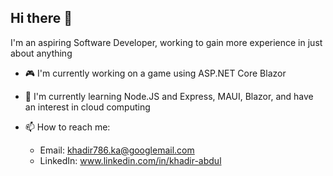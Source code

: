 ## Hi there 👋

<!--
**khadir786/khadir786** is a ✨ _special_ ✨ repository because its `README.md` (this file) appears on your GitHub profile.

Here are some ideas to get you started:

- 🔭 I’m currently working on ...
- 🌱 I’m currently learning ...
- 👯 I’m looking to collaborate on ...
- 🤔 I’m looking for help with ...
- 💬 Ask me about ...
- 
- 😄 Pronouns: ...
- ⚡ Fun fact: ...
-->
I'm an aspiring Software Developer, working to gain more experience in just about anything

- 🎮 I'm currently working on a game using ASP.NET Core Blazor
- 🤔 I'm currently learning Node.JS and Express, MAUI, Blazor, and have an interest in cloud computing

- 📫 How to reach me:
  -   Email: khadir786.ka@googlemail.com
  -   LinkedIn: www.linkedin.com/in/khadir-abdul

